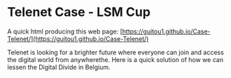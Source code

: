 # Telenet Case - LSM Cup
A quick html producing this web page: [https://guitou1.github.io/Case-Telenet/](https://guitou1.github.io/Case-Telenet/)

Telenet is looking for a brighter future where everyone can join and access the digital world from anywherethe. Here is a quick solution of how we can lessen the Digital Divide in Belgium.
